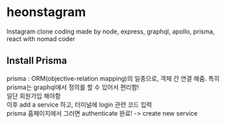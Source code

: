 # heonstagram
Instagram clone coding made by node, express, graphql, apollo, prisma, react with nomad coder


## Install Prisma
prisma : ORM(objective-relation mapping)의 일종으로, 객체 간 연결 해줌. 특히 prisma는 graphql에서 정의를 할 수 있어서 편리함!  
일단 회원가입 해야함  
이후 add a service 하고, 터미널에 login 관련 코드 입력  
prisma 홈페이지에서 그러면 authenticate 완료! -> create new service  

